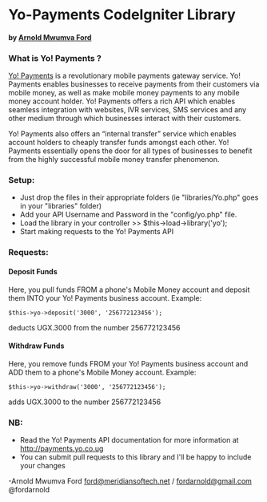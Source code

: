 # Yo-Payments CodeIgniter Library

#### by [Arnold Mwumva Ford](https://twitter.com/fordarnold)

### What is Yo! Payments ?
[Yo! Payments](http://payments.yo.co.ug/) is a revolutionary mobile payments gateway service. Yo! Payments enables businesses to receive payments from their customers via mobile money, as well as make mobile money payments to any mobile money account holder. Yo! Payments offers a rich API which enables seamless integration with websites, IVR services, SMS services and any other medium through which businesses interact with their customers. 

Yo! Payments also offers an “internal transfer” service which enables account holders to 
cheaply transfer funds amongst each other. 
Yo! Payments essentially opens the door for all types of businesses to benefit from the 
highly successful mobile money transfer phenomenon.

### Setup:
* Just drop the files in their appropriate folders (ie "libraries/Yo.php" goes in your "libraries" folder) 
* Add your API Username and Password in the "config/yo.php" file.
* Load the library in your controller  >>  $this->load->library('yo');
* Start making requests to the Yo! Payments API

### Requests:
#### Deposit Funds
Here, you pull funds FROM a phone's Mobile Money account and deposit them INTO your Yo! Payments business account.
Example:

	$this->yo->deposit('3000', '256772123456');
	
deducts UGX.3000 from the number 256772123456

#### Withdraw Funds
Here, you remove funds FROM your Yo! Payments business account and ADD them to a phone's Mobile Money account.
Example:

	$this->yo->withdraw('3000', '256772123456');

adds UGX.3000 to the number 256772123456

### NB:
* Read the Yo! Payments API documentation for more information at http://payments.yo.co.ug
* You can submit pull requests to this library and I'll be happy to include your changes

-Arnold Mwumva Ford
 ford@meridiansoftech.net / fordarnold@gmail.com
 @fordarnold 

